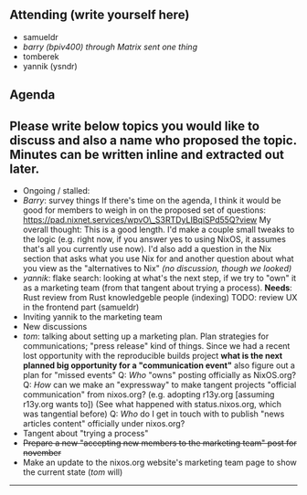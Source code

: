 ## Attending (write yourself here)
* samueldr
* *barry (bpiv400) through Matrix sent one thing*
* tomberek
* yannik (ysndr)
## Agenda
## Please write below topics you would like to discuss and also a name who proposed the topic. Minutes can be written inline and extracted out later.
* Ongoing / stalled:
* *Barry*: survey things
If there's time on the agenda, I think it would be good for members to weigh in on the proposed set of questions: https://pad.nixnet.services/wpvO\_S3RTDyLIBqiSPd55Q?view
My overall thought: This is a good length. I'd make a couple small tweaks to the logic (e.g. right now, if you answer yes to using NixOS, it assumes that's all you currently use now). I'd also add a question in the Nix section that asks what you use Nix for and another question about what you view as the "alternatives to Nix"
*(no discussion, though we looked)*
* *yannik*: flake search: looking at what's the next step, if we try to "own" it as a marketing team (from that tangent about trying a process).
**Needs**: Rust review from Rust knowledgeble people (indexing)
TODO: review UX in the frontend part (samueldr)
* Inviting yannik to the marketing team
* New discussions
* *tom*: talking about setting up a marketing plan. Plan strategies for communications; "press release" kind of things.
Since we had a recent lost opportunity with the reproducible builds project
**what is the next planned big opportunity for a "communication event"**
also figure out a plan for "missed events"
Q: *Who* "owns" posting officially as NixOS.org?
Q: *How* can we make an "expressway" to make tangent projects "official communication" from nixos.org? (e.g. adopting r13y.org \[assuming r13y.org wants to\]) (See what happened with status.nixos.org, which was tangential before)
Q: *Who* do I get in touch with to publish "news articles content" officially under nixos.org?
* Tangent about	"trying a process"
* ~~Prepare a new "accepting new members to the marketing team" post for november~~
* Make an update to the nixos.org website's marketing team page to show the current state (*tom* will)
---